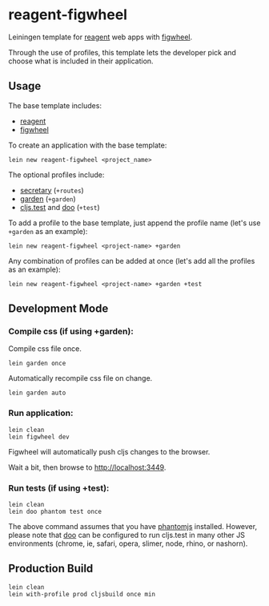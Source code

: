 # reagent-figwheel

Leiningen template for [reagent](https://github.com/holmsand/reagent) web apps with [figwheel](https://github.com/bhauman/lein-figwheel).

Through the use of profiles, this template lets the developer pick and choose what is included in their application.

## Usage

The base template includes:

* [reagent](https://github.com/reagent-project/reagent)
* [figwheel](https://github.com/bhauman/lein-figwheel)

To create an application with the base template:

```
lein new reagent-figwheel <project_name>
```

The optional profiles include:

* [secretary](https://github.com/gf3/secretary) (`+routes`)
* [garden](https://github.com/noprompt/garden) (`+garden`)
* [cljs.test](https://github.com/clojure/clojurescript/blob/master/src/main/cljs/cljs/test.cljs) and [doo](https://github.com/bensu/doo) (`+test`)

To add a profile to the base template, just append the profile name (let's use `+garden` as an example):

```
lein new reagent-figwheel <project-name> +garden
```

Any combination of profiles can be added at once (let's add all the profiles as an example):

```
lein new reagent-figwheel <project-name> +garden +test
```

## Development Mode

### Compile css (if using +garden):

Compile css file once.

```
lein garden once
```

Automatically recompile css file on change.

```
lein garden auto
```

### Run application:

```
lein clean
lein figwheel dev
```

Figwheel will automatically push cljs changes to the browser.

Wait a bit, then browse to [http://localhost:3449](http://localhost:3449).

### Run tests (if using +test):

```
lein clean
lein doo phantom test once
```

The above command assumes that you have [phantomjs](https://www.npmjs.com/package/phantomjs) installed. However, please note that [doo](https://github.com/bensu/doo) can be configured to run cljs.test in many other JS environments (chrome, ie, safari, opera, slimer, node, rhino, or nashorn). 

## Production Build

```
lein clean
lein with-profile prod cljsbuild once min
